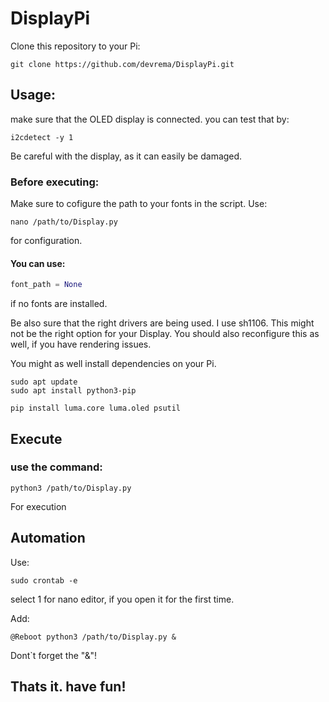 # DisplayPi

Clone this repository to your Pi:
``` 
git clone https://github.com/devrema/DisplayPi.git
``` 


## Usage:

make sure that the OLED display is connected.
you can test that by:
```
i2cdetect -y 1
```

Be careful with the display, as it can easily be damaged.


### Before executing:

Make sure to cofigure the path to your fonts in the script.
Use:
```
nano /path/to/Display.py
``` 
for configuration. 

#### You can use:
```python
font_path = None
```
if no fonts are installed.

Be also sure that the right drivers are being used. I use sh1106. This might not be the right option for your Display.
You should also reconfigure this as well, if you have rendering issues.

You might as well install dependencies on your Pi.
``` 
sudo apt update
sudo apt install python3-pip
``` 
``` 
pip install luma.core luma.oled psutil
``` 
## Execute 
### use the command:
```
python3 /path/to/Display.py
```
For execution

## Automation

Use:
```
sudo crontab -e
```

select 1 for nano editor, if you open it for the first time.

Add:

```
@Reboot python3 /path/to/Display.py &
```

Dont`t forget the "&"!


## Thats it. have fun!




